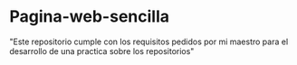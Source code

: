 # Pagina-web-sencilla
"Este repositorio cumple con los requisitos pedidos por mi maestro para el desarrollo de una practica sobre los repositorios"

